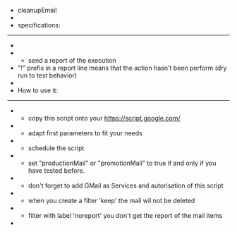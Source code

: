 
 * cleanupEmail 
 * 
 * specifications:
 * ***************
 *
 * - send a report of the execution 
 *   "!" prefix in a report line means that the action hasn't been perform (dry run to test behavior)
 *
 * How to use it:
 * **************
 * - copy this script onto your https://script.google.com/
 * - adapt first parameters to fit your needs
 * - schedule the script
 * - set "productionMail" or "promotionMail" to true if and only if you have tested before.
 * - don't forget to add GMail as Services and autorisation of this script
 * - when you create a filter 'keep' the mail wil not be deleted
 * - filter with label 'noreport' you don't get the report of the mail items
 *
